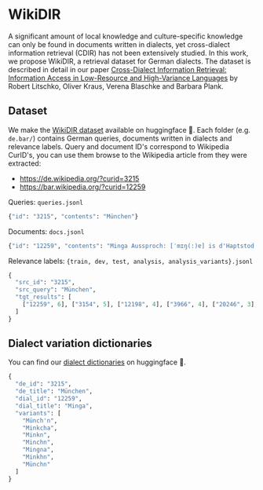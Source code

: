 # WikiDIR

A significant amount of local knowledge and culture-specific knowledge can only be found in documents written in dialects, yet cross-dialect information retrieval (CDIR) has not been extensively studied. In this work, we propose WikiDIR, a retrieval dataset for German dialects. The dataset is described in detail in our paper [Cross-Dialect Information Retrieval: Information Access in Low-Resource and High-Variance Languages](https://arxiv.org/abs/2412.12806) by Robert Litschko, Oliver Kraus, Verena Blaschke and Barbara Plank.  


## Dataset
We make the [WikiDIR dataset](https://huggingface.co/datasets/rlitschk/wikidir/) available on huggingface 🤗. Each folder (e.g. `de.bar/`) contains German queries, documents written in dialects and relevance labels. Query and document ID's correspond to Wikipedia CurID's, you can use them browse to the Wikipedia article from they were extracted:
- https://de.wikipedia.org/?curid=3215
- https://bar.wikipedia.org/?curid=12259


Queries: `queries.jsonl`
```python
{"id": "3215", "contents": "München"}
```

Documents: `docs.jsonl`
```python
{"id": "12259", "contents": "Minga Aussproch: [ˈmɪŋ(:)ɐ] is d'Haptstod vo Bayern. In da Umgebung (20–30 km) hoaßt ma s'Minga oda oft aa oafach d'Stod. In Minga sogt ma München. Minga is mid mehra wia 1,5 Milliona Eihwohna d'gresste Stod vo Bayern und hinta Berlin und Hamburg d'drittgresste Stod vo Deitschland ..."}
```


Relevance labels: `{train, dev, test, analysis, analysis_variants}.jsonl`
```python
{
  "src_id": "3215",
  "src_query": "München",
  "tgt_results": [
    ["12259", 6], ["3154", 5], ["12198", 4], ["3966", 4], ["20246", 3], ...
  ]
}
```


## Dialect variation dictionaries
You can find our [dialect dictionaries](https://huggingface.co/datasets/rlitschk/wikidir/tree/main/dictionaries) on huggingface 🤗.
```python
{
  "de_id": "3215",
  "de_title": "München",
  "dial_id": "12259",
  "dial_title": "Minga",
  "variants": [
    "Münch'n",
    "Minkcha",
    "Minkn",
    "Minchn",
    "Mingna",
    "Minkhn",
    "Münchn"
  ]
}
```

